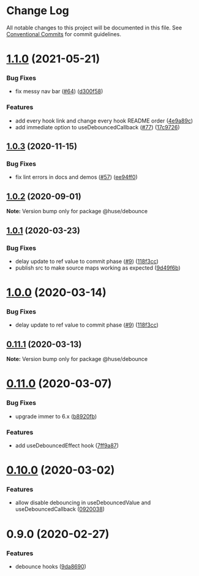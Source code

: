 # Change Log

All notable changes to this project will be documented in this file.
See [Conventional Commits](https://conventionalcommits.org) for commit guidelines.

# [1.1.0](https://github.com/ecomfe/react-hooks/compare/@huse/debounce@1.0.3...@huse/debounce@1.1.0) (2021-05-21)


### Bug Fixes

* fix messy nav bar ([#64](https://github.com/ecomfe/react-hooks/issues/64)) ([d300f58](https://github.com/ecomfe/react-hooks/commit/d300f5800310f880d79e36b459c502c5b4f5cfe2))


### Features

* add every hook link and change every hook README order ([4e9a89c](https://github.com/ecomfe/react-hooks/commit/4e9a89c6bbe846214d65393f0afef24c291718e6))
* add immediate option to useDebouncedCallback ([#77](https://github.com/ecomfe/react-hooks/issues/77)) ([17c9726](https://github.com/ecomfe/react-hooks/commit/17c97262e69ad567f25be35f979e890cf92b5048))





## [1.0.3](https://github.com/ecomfe/react-hooks/compare/@huse/debounce@1.0.1...@huse/debounce@1.0.3) (2020-11-15)


### Bug Fixes

* fix lint errors in docs and demos ([#57](https://github.com/ecomfe/react-hooks/issues/57)) ([ee94ff0](https://github.com/ecomfe/react-hooks/commit/ee94ff02bf09696374ca4250c496a4dec0cbe02a))





## [1.0.2](https://github.com/ecomfe/react-hooks/compare/@huse/debounce@1.0.1...@huse/debounce@1.0.2) (2020-09-01)

**Note:** Version bump only for package @huse/debounce





## [1.0.1](https://github.com/ecomfe/react-hooks/compare/@huse/debounce@0.11.0...@huse/debounce@1.0.1) (2020-03-23)


### Bug Fixes

* delay update to ref value to commit phase ([#9](https://github.com/ecomfe/react-hooks/issues/9)) ([118f3cc](https://github.com/ecomfe/react-hooks/commit/118f3cc61a48422b06e3d3652de8c619aed1521e))
* publish src to make source maps working as expected ([9d49f6b](https://github.com/ecomfe/react-hooks/commit/9d49f6b294a445c302f05da958c6e427e7eae669))





# [1.0.0](https://github.com/ecomfe/react-hooks/compare/@huse/debounce@0.11.0...@huse/debounce@1.0.0) (2020-03-14)


### Bug Fixes

* delay update to ref value to commit phase ([#9](https://github.com/ecomfe/react-hooks/issues/9)) ([118f3cc](https://github.com/ecomfe/react-hooks/commit/118f3cc61a48422b06e3d3652de8c619aed1521e))





## [0.11.1](https://github.com/ecomfe/react-hooks/compare/@huse/debounce@0.11.0...@huse/debounce@0.11.1) (2020-03-13)

**Note:** Version bump only for package @huse/debounce





# [0.11.0](https://github.com/ecomfe/react-hooks/compare/@huse/debounce@0.10.0...@huse/debounce@0.11.0) (2020-03-07)


### Bug Fixes

* upgrade immer to 6.x ([b8920fb](https://github.com/ecomfe/react-hooks/commit/b8920fb67a14bd111b543efdcd58b67b8277ba46))


### Features

* add useDebouncedEffect hook ([7ff9a87](https://github.com/ecomfe/react-hooks/commit/7ff9a8737a92f36b3cedf97e0311ce2ce5b39b5d))





# [0.10.0](https://github.com/ecomfe/react-hooks/compare/@huse/debounce@0.9.0...@huse/debounce@0.10.0) (2020-03-02)


### Features

* allow disable debouncing in useDebouncedValue and useDebouncedCallback ([0920038](https://github.com/ecomfe/react-hooks/commit/0920038aa181cb33d7c0357f4905010d7a2dd6c4))





# 0.9.0 (2020-02-27)


### Features

* debounce hooks ([9da8690](https://github.com/ecomfe/react-hooks/commit/9da86903df53b714f65d57d3772e9fe101460c28))

